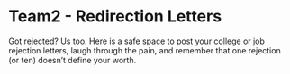 # Team2 - Redirection Letters
 Got rejected? Us too. Here is a safe space to post your college or job rejection letters, laugh through the pain, and remember that one rejection (or ten) doesn’t define your worth. 
